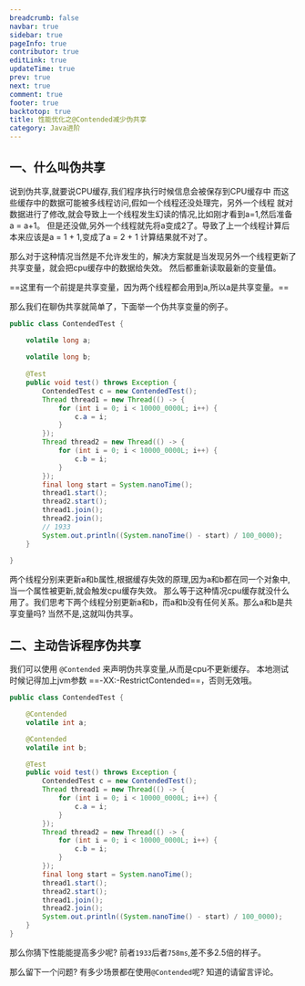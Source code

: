 ```yaml
---
breadcrumb: false
navbar: true
sidebar: true
pageInfo: true
contributor: true
editLink: true
updateTime: true
prev: true
next: true
comment: true
footer: true
backtotop: true
title: 性能优化之@Contended减少伪共享
category: Java进阶
---
```


## 一、什么叫伪共享

说到伪共享,就要说CPU缓存,我们程序执行时候信息会被保存到CPU缓存中
而这些缓存中的数据可能被多线程访问,假如一个线程还没处理完，另外一个线程
就对数据进行了修改,就会导致上一个线程发生幻读的情况,比如刚才看到a=1,然后准备a = a+1。
但是还没做,另外一个线程就先将a变成2了。导致了上一个线程计算后本来应该是a = 1 + 1,变成了a = 2 + 1
计算结果就不对了。

那么对于这种情况当然是不允许发生的，解决方案就是当发现另外一个线程更新了共享变量，就会把cpu缓存中的数据给失效。
然后都重新读取最新的变量值。

==这里有一个前提是共享变量，因为两个线程都会用到a,所以a是共享变量。==

那么我们在聊伪共享就简单了，下面举一个伪共享变量的例子。

```java 
public class ContendedTest {

    volatile long a;
    
    volatile long b;
    
    @Test
    public void test() throws Exception {
        ContendedTest c = new ContendedTest();
        Thread thread1 = new Thread(() -> {
            for (int i = 0; i < 10000_0000L; i++) {
                c.a = i;
            }
        });
        Thread thread2 = new Thread(() -> {
            for (int i = 0; i < 10000_0000L; i++) {
                c.b = i;
            }
        });
        final long start = System.nanoTime();
        thread1.start();
        thread2.start();
        thread1.join();
        thread2.join();
        // 1933
        System.out.println((System.nanoTime() - start) / 100_0000);
    }
     
}    
```


两个线程分别来更新a和b属性,根据缓存失效的原理,因为a和b都在同一个对象中,当一个属性被更新,就会触发cpu缓存失效。
那么等于这种情况cpu缓存就没什么用了。我们思考下两个线程分别更新a和b，而a和b没有任何关系。那么a和b是共享变量吗?
当然不是,这就叫伪共享。


## 二、主动告诉程序伪共享

我们可以使用 `@Contended` 来声明伪共享变量,从而是cpu不更新缓存。 
本地测试时候记得加上jvm参数 ==-XX:-RestrictContended==，否则无效哦。

```java 
public class ContendedTest {

    @Contended
    volatile int a;

    @Contended
    volatile int b;

    @Test
    public void test() throws Exception {
        ContendedTest c = new ContendedTest();
        Thread thread1 = new Thread(() -> {
            for (int i = 0; i < 10000_0000L; i++) {
                c.a = i;
            }
        });
        Thread thread2 = new Thread(() -> {
            for (int i = 0; i < 10000_0000L; i++) {
                c.b = i;
            }
        });
        final long start = System.nanoTime();
        thread1.start();
        thread2.start();
        thread1.join();
        thread2.join();
        System.out.println((System.nanoTime() - start) / 100_0000);
    }
}
```

那么你猜下性能能提高多少呢? 前者`1933`后者`758ms`,差不多2.5倍的样子。


那么留下一个问题? 有多少场景都在使用`@Contended`呢? 知道的请留言评论。
